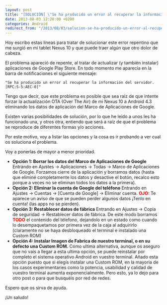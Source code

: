```yaml
---
layout: post
title: "[SOLUCIÓN] \"Se ha producido un error al recuperar la información del servidor. [RPC:S-5:AEC-0]\" Google Play Store"
date: 2013-08-03 12:20:00 +0200
categories: Android
redirect_from: "/2013/08/03/solucion-se-ha-producido-un-error-al-recuperar-la-informacion-del-servidor-rpcs-5aec-0-google-play-store/"
---
```

Hoy escribo estas líneas para tratar de solucionar este error repentino que me surgió en mi tablet Nexus 10 y que puede traer algún que otro dolor de cabeza.

El problema apareció de repente, al tratar de actualizar (y también instalar) aplicaciones de Google Play Store. En todo momento me aparecía en la barra de notificaciones el siguiente mensaje:

```
"Se ha producido un error al recuperar la información del servidor. [RPC:S-5:AEC-0]"
```

Tengo que decir, que este problema es posible que sea raíz de que intente forzar la actualización OTA (Over The Air) de mi Nexus 10 a Android 4.3 eliminando los datos de aplicación del Marco de Aplicaciones de Google.

Existen varias posibilidades de solución, por lo que he leído a unos les ha funcionado una, y otros otra, entiendo que será a raíz de que el problema se reproduce de diferentes formas y/o acciones.

Por este motivo, voy a listar las opciones y la cosa es ir probando a ver cual os soluciona el problema.

Voy a ponerlas de mayor a menor prioridad.

* **Opción 1: Borrar los datos del Marco de Aplicaciones de Google**
  Entrando en Ajustes -> Aplicaciones -> Todas -> Marco de Aplicaciones de Google.
  Forzamos cierre de la aplicación y borramos datos (hasta que eliminé completamente los datos y desactive el botón, recalco esto porque a veces no se eliminan todos los datos a la primera).
* **Opción 2: Eliminar la cuenta de Google del teléfono**
  Entrando en Ajustes -> Cuentas -> [Cuenta de Google] -> Eliminar cuenta.
  <span style="color: red;">**OJO:**</span> Te aparece un aviso de que se pueden perder algunos datos ¡Tenlo en cuenta! (las apps no se pierden).
* **Opción 3: Restablecer datos de fábrica**
  Entrando en Ajustes -> Copia de seguridad -> Restablecer datos de fábrica.
  De este modo borramos <span style="color: red;">**TODO**</span> el contenido del télefono, dejandolo en un estado como cuando lo desempaquetamos por primera vez de la caja al adquirirlo (claramente no se haya desbloqueado el terminal e instalado una Custom ROM)
* **Opción 4: Instalar Imagen de Fabrica de nuestro terminal, o en su defecto una Custom ROM.**
  Como ultima alternativa, aunque os aseguro que no vais a llegar a esta ultima opción, se puede reinstalar por completo el sistema operativo Android en vuestro terminal.
  Añado esta opción puesto que si elegís instalar una Custom ROM, en la mayoría de los casos experimentaries como la potencia, usabilidad y calidad de vuestro terminal aumenta exponencialmente. Pero esto, ya lo dejo para otro post o para que busquéis por red de redes.
    
Espero que os sirva de ayuda.

¡Un saludo!    